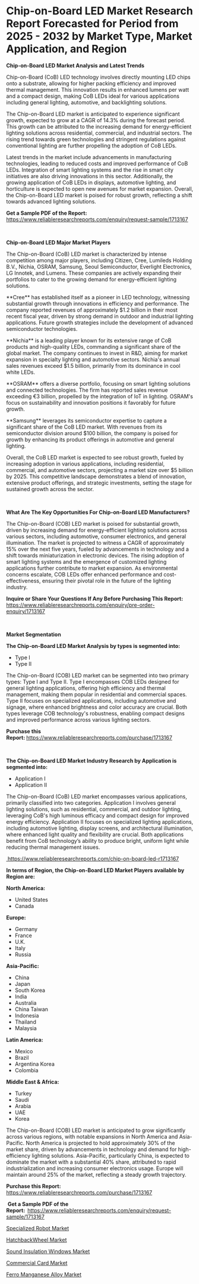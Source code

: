 <p><h1>Chip-on-Board LED Market Research Report Forecasted for Period from 2025 -  2032 by Market Type, Market Application, and Region</h1></p><p><strong>Chip-on-Board LED Market Analysis and Latest Trends</strong></p>
<p><p>Chip-on-Board (CoB) LED technology involves directly mounting LED chips onto a substrate, allowing for higher packing efficiency and improved thermal management. This innovation results in enhanced lumens per watt and a compact design, making CoB LEDs ideal for various applications including general lighting, automotive, and backlighting solutions.</p><p>The Chip-on-Board LED market is anticipated to experience significant growth, expected to grow at a CAGR of 14.3% during the forecast period. This growth can be attributed to the increasing demand for energy-efficient lighting solutions across residential, commercial, and industrial sectors. The rising trend towards green technologies and stringent regulations against conventional lighting are further propelling the adoption of CoB LEDs.</p><p>Latest trends in the market include advancements in manufacturing technologies, leading to reduced costs and improved performance of CoB LEDs. Integration of smart lighting systems and the rise in smart city initiatives are also driving innovations in this sector. Additionally, the growing application of CoB LEDs in displays, automotive lighting, and horticulture is expected to open new avenues for market expansion. Overall, the Chip-on-Board LED market is poised for robust growth, reflecting a shift towards advanced lighting solutions.</p></p>
<p><strong>Get a Sample PDF of the Report:&nbsp;</strong> <a href="https://www.reliableresearchreports.com/enquiry/request-sample/1713167?utm_campaign=12&utm_medium=2&utm_source=Github&utm_content=ia&utm_term=11012025&utm_id=chip-on-board-led">https://www.reliableresearchreports.com/enquiry/request-sample/1713167</a></p>
<p>&nbsp;</p>
<p><strong>Chip-on-Board LED Major Market Players</strong></p>
<p><p>The Chip-on-Board (CoB) LED market is characterized by intense competition among major players, including Citizen, Cree, Lumileds Holding B.V., Nichia, OSRAM, Samsung, Seoul Semiconductor, Everlight Electronics, LG Innotek, and Lumens. These companies are actively expanding their portfolios to cater to the growing demand for energy-efficient lighting solutions.</p><p>**Cree** has established itself as a pioneer in LED technology, witnessing substantial growth through innovations in efficiency and performance. The company reported revenues of approximately $1.2 billion in their most recent fiscal year, driven by strong demand in outdoor and industrial lighting applications. Future growth strategies include the development of advanced semiconductor technologies.</p><p>**Nichia** is a leading player known for its extensive range of CoB products and high-quality LEDs, commanding a significant share of the global market. The company continues to invest in R&D, aiming for market expansion in specialty lighting and automotive sectors. Nichia's annual sales revenues exceed $1.5 billion, primarily from its dominance in cool white LEDs.</p><p>**OSRAM** offers a diverse portfolio, focusing on smart lighting solutions and connected technologies. The firm has reported sales revenue exceeding €3 billion, propelled by the integration of IoT in lighting. OSRAM's focus on sustainability and innovation positions it favorably for future growth.</p><p>**Samsung** leverages its semiconductor expertise to capture a significant share of the CoB LED market. With revenues from its semiconductor division around $100 billion, the company is poised for growth by enhancing its product offerings in automotive and general lighting.</p><p>Overall, the CoB LED market is expected to see robust growth, fueled by increasing adoption in various applications, including residential, commercial, and automotive sectors, projecting a market size over $5 billion by 2025. This competitive landscape demonstrates a blend of innovation, extensive product offerings, and strategic investments, setting the stage for sustained growth across the sector.</p></p>
<p>&nbsp;</p>
<p><strong>What Are The Key Opportunities For Chip-on-Board LED Manufacturers?</strong></p>
<p><p>The Chip-on-Board (COB) LED market is poised for substantial growth, driven by increasing demand for energy-efficient lighting solutions across various sectors, including automotive, consumer electronics, and general illumination. The market is projected to witness a CAGR of approximately 15% over the next five years, fueled by advancements in technology and a shift towards miniaturization in electronic devices. The rising adoption of smart lighting systems and the emergence of customized lighting applications further contribute to market expansion. As environmental concerns escalate, COB LEDs offer enhanced performance and cost-effectiveness, ensuring their pivotal role in the future of the lighting industry.</p></p>
<p><strong>Inquire or Share Your Questions If Any Before Purchasing This Report:</strong> <a href="https://www.reliableresearchreports.com/enquiry/pre-order-enquiry/1713167?utm_campaign=12&utm_medium=2&utm_source=Github&utm_content=ia&utm_term=11012025&utm_id=chip-on-board-led">https://www.reliableresearchreports.com/enquiry/pre-order-enquiry/1713167</a></p>
<p>&nbsp;</p>
<p><strong>Market Segmentation</strong></p>
<p><strong>The Chip-on-Board LED Market Analysis by types is segmented into:</strong></p>
<p><ul><li>Type I</li><li>Type II</li></ul></p>
<p><p>The Chip-on-Board (COB) LED market can be segmented into two primary types: Type I and Type II. Type I encompasses COB LEDs designed for general lighting applications, offering high efficiency and thermal management, making them popular in residential and commercial spaces. Type II focuses on specialized applications, including automotive and signage, where enhanced brightness and color accuracy are crucial. Both types leverage COB technology's robustness, enabling compact designs and improved performance across various lighting sectors.</p></p>
<p><strong>Purchase this Report:&nbsp;</strong><a href="https://www.reliableresearchreports.com/purchase/1713167?utm_campaign=12&utm_medium=2&utm_source=Github&utm_content=ia&utm_term=11012025&utm_id=chip-on-board-led">https://www.reliableresearchreports.com/purchase/1713167</a></p>
<p>&nbsp;</p>
<p><strong>The Chip-on-Board LED Market Industry Research by Application is segmented into:</strong></p>
<p><ul><li>Application I</li><li>Application II</li></ul></p>
<p><p>The Chip-on-Board (CoB) LED market encompasses various applications, primarily classified into two categories. Application I involves general lighting solutions, such as residential, commercial, and outdoor lighting, leveraging CoB's high luminous efficacy and compact design for improved energy efficiency. Application II focuses on specialized lighting applications, including automotive lighting, display screens, and architectural illumination, where enhanced light quality and flexibility are crucial. Both applications benefit from CoB technology’s ability to produce bright, uniform light while reducing thermal management issues.</p></p>
<p><a href="https://www.reliableresearchreports.com/chip-on-board-led-r1713167?utm_campaign=12&utm_medium=2&utm_source=Github&utm_content=ia&utm_term=11012025&utm_id=chip-on-board-led">&nbsp;https://www.reliableresearchreports.com/chip-on-board-led-r1713167</a></p>
<p><strong>In terms of Region, the Chip-on-Board LED Market Players available by Region are:</strong></p>
<p>
    <p> <strong> North America: </strong>
        <ul>
            <li>United States</li>
            <li>Canada</li>
        </ul>
        </p> 
    <p> <strong> Europe: </strong>
        <ul>
            <li>Germany</li>
            <li>France</li>
            <li>U.K.</li>
            <li>Italy</li>
            <li>Russia</li>
        </ul>
        </p> 
    <p> <strong> Asia-Pacific: </strong>
        <ul>
            <li>China</li>
            <li>Japan</li>
            <li>South Korea</li>
            <li>India</li>
            <li>Australia</li>
            <li>China Taiwan</li>
            <li>Indonesia</li>
            <li>Thailand</li>
            <li>Malaysia</li>
        </ul>
        </p> 
    <p> <strong> Latin America: </strong>
        <ul>
            <li>Mexico</li>
            <li>Brazil</li>
            <li>Argentina Korea</li>
            <li>Colombia</li>
        </ul>
        </p> 
    <p> <strong> Middle East & Africa: </strong>
        <ul>
            <li>Turkey</li>
            <li>Saudi</li>
            <li>Arabia</li>
            <li>UAE</li>
            <li>Korea</li>
        </ul>
    </p>
    </p>
<p><p>The Chip-on-Board (COB) LED market is anticipated to grow significantly across various regions, with notable expansions in North America and Asia-Pacific. North America is projected to hold approximately 30% of the market share, driven by advancements in technology and demand for high-efficiency lighting solutions. Asia-Pacific, particularly China, is expected to dominate the market with a substantial 40% share, attributed to rapid industrialization and increasing consumer electronics usage. Europe will maintain around 25% of the market, reflecting a steady growth trajectory.</p></p>
<p><strong>Purchase this Report: </strong><a href="https://www.reliableresearchreports.com/purchase/1713167?utm_campaign=12&utm_medium=2&utm_source=Github&utm_content=ia&utm_term=11012025&utm_id=chip-on-board-led">https://www.reliableresearchreports.com/purchase/1713167</a></p>
<p>&nbsp;<strong>Get a Sample PDF of the Report:&nbsp;&nbsp;</strong><a href="https://www.reliableresearchreports.com/enquiry/request-sample/1713167?utm_campaign=12&utm_medium=2&utm_source=Github&utm_content=ia&utm_term=11012025&utm_id=chip-on-board-led">https://www.reliableresearchreports.com/enquiry/request-sample/1713167</a></p>
<p><strong></strong></p>
<p><p><a href="https://github.com/seanmcma708/Market-Research-Report-List-1/blob/main/specialized-robot-market.md?utm_campaign=12&utm_medium=2&utm_source=Github&utm_content=ia&utm_term=11012025&utm_id=chip-on-board-led">Specialized Robot Market</a></p><p><a href="https://github.com/GenaGaines34/Market-Research-Report-List-1/blob/main/hatchbackwheel-market.md?utm_campaign=12&utm_medium=2&utm_source=Github&utm_content=ia&utm_term=11012025&utm_id=chip-on-board-led">HatchbackWheel Market</a></p><p><a href="https://github.com/yankimber90yankim/Market-Research-Report-List-1/blob/main/sound-insulation-windows-market.md?utm_campaign=12&utm_medium=2&utm_source=Github&utm_content=ia&utm_term=11012025&utm_id=chip-on-board-led">Sound Insulation Windows Market</a></p><p><a href="https://github.com/princessbartram3/Market-Research-Report-List-1/blob/main/commercial-card-market.md?utm_campaign=12&utm_medium=2&utm_source=Github&utm_content=ia&utm_term=11012025&utm_id=chip-on-board-led">Commercial Card Market</a></p><p><a href="https://github.com/edacruz6/Market-Research-Report-List-1/blob/main/ferro-manganese-alloy-market.md?utm_campaign=12&utm_medium=2&utm_source=Github&utm_content=ia&utm_term=11012025&utm_id=chip-on-board-led">Ferro Manganese Alloy Market</a></p></p>